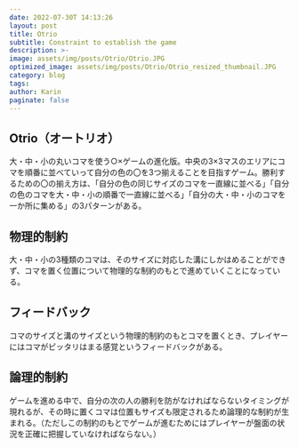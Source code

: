 ```yaml
---
date: 2022-07-30T 14:13:26
layout: post
title: Otrio
subtitle: Constraint to establish the game
description: >-
image: assets/img/posts/Otrio/Otrio.JPG
optimized_image: assets/img/posts/Otrio/Otrio_resized_thumbnail.JPG
category: blog
tags: 
author: Karin
paginate: false
---
```


## Otrio（オートリオ）

大・中・小の丸いコマを使う○×ゲームの進化版。中央の3×3マスのエリアにコマを順番に並べていって自分の色の〇を3つ揃えることを目指すゲーム。勝利するための〇の揃え方は、「自分の色の同じサイズのコマを一直線に並べる」「自分の色のコマを大・中・小の順番で一直線に並べる」「自分の大・中・小のコマを一か所に集める」の3パターンがある。

## 物理的制約

大・中・小の3種類のコマは、そのサイズに対応した溝にしかはめることができず、コマを置く位置について物理的な制約のもとで進めていくことになっている。

## フィードバック

コマのサイズと溝のサイズという物理的制約のもとコマを置くとき、プレイヤーにはコマがピッタリはまる感覚というフィードバックがある。

## 論理的制約

ゲームを進める中で、自分の次の人の勝利を防がなければならないタイミングが現れるが、その時に置くコマは位置もサイズも限定されるため論理的な制約が生まれる。（ただしこの制約のもとでゲームが進むためにはプレイヤーが盤面の状況を正確に把握していなければならない。）